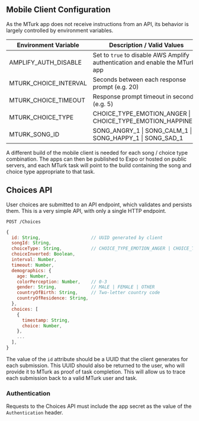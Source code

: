 ## Mobile Client Configuration
As the MTurk app does not receive instructions from an API, its behavior is largely controlled by environment variables.

| Environment Variable  | Description / Valid Values                                                   |
| --------------------- | ---------------------------------------------------------------------------- |
| AMPLIFY_AUTH_DISABLE  | Set to `true` to disable AWS Amplify authentication and enable the MTurk app |
| MTURK_CHOICE_INTERVAL | Seconds between each response prompt (e.g. 20)                               |
| MTURK_CHOICE_TIMEOUT  | Response prompt timeout in seconds (e.g. 5)                                  |
| MTURK_CHOICE_TYPE     | CHOICE_TYPE_EMOTION_ANGER \| CHOICE_TYPE_EMOTION_HAPPINESS                   |
| MTURK_SONG_ID         | SONG_ANGRY_1 \| SONG_CALM_1 \| SONG_HAPPY_1 \| SONG_SAD_1                    |

A different build of the mobile client is needed for each song / choice type combination. The apps can then be published to Expo or hosted on public servers, and each MTurk task will point to the build containing the song and choice type appropriate to that task.

## Choices API
User choices are submitted to an API endpoint, which validates and persists them. This is a very simple API, with only a single HTTP endpoint.

`POST /Choices`
```js
{
  id: String,                   // UUID generated by client
  songId: String,
  choiceType: String,           // CHOICE_TYPE_EMOTION_ANGER | CHOICE_TYPE_EMOTION_HAPPINESS
  choiceInverted: Boolean,
  interval: Number,
  timeout: Number,
  demographics: {
    age: Number,
    colorPerception: Number,    // 0-3
    gender: String,             // MALE | FEMALE | OTHER
    countryOfBirth: String,     // Two-letter country code
    countryOfResidence: String,
  },
  choices: [
    {
      timestamp: String,
      choice: Number,
    },
    ...
  ],
}
```

The value of the `id` attribute should be a UUID that the client generates for each submission. This UUID should also be returned to the user, who will provide it to MTurk as proof of task completion. This will allow us to trace each submission back to a valid MTurk user and task.

### Authentication
Requests to the Choices API must include the app secret as the value of the `Authentication` header.